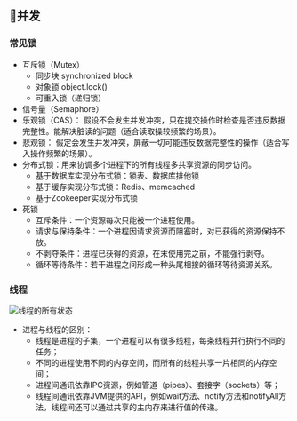## 🔰并发

### 常见锁
+ 互斥锁（Mutex）
  - 同步块 synchronized block
  - 对象锁 object.lock()
  - 可重入锁（递归锁）
+ 信号量（Semaphore）
+ 乐观锁（CAS）：
假设不会发生并发冲突，只在提交操作时检查是否违反数据完整性。能解决脏读的问题（适合读取操较频繁的场景）。
+ 悲观锁：
假定会发生并发冲突，屏蔽一切可能违反数据完整性的操作（适合写入操作频繁的场景）。
+ 分布式锁：用来协调多个进程下的所有线程多共享资源的同步访问。
  + 基于数据库实现分布式锁：锁表、数据库排他锁
  + 基于缓存实现分布式锁：Redis、memcached
  + 基于Zookeeper实现分布式锁
+ 死锁
  + 互斥条件：一个资源每次只能被一个进程使用。
  + 请求与保持条件：一个进程因请求资源而阻塞时，对已获得的资源保持不放。
  + 不剥夺条件：进程已获得的资源，在末使用完之前，不能强行剥夺。
  + 循环等待条件：若干进程之间形成一种头尾相接的循环等待资源关系。

### 线程  
![线程的所有状态](http://mmbiz.qpic.cn/mmbiz_png/Bf4u9qKuXWupl2hClEIRRTBPpWAic4GicZDMAFRRWUIU5qYOYY9Ds9NTrI8GdwGZkOjPkgGZa234kCT7050dDk3g/640?wx_fmt=png&wxfrom=5&wx_lazy=1)  
+ 进程与线程的区别：
  - 线程是进程的子集，一个进程可以有很多线程，每条线程并行执行不同的任务；
  - 不同的进程使用不同的内存空间，而所有的线程共享一片相同的内存空间；
  - 进程间通讯依靠IPC资源，例如管道（pipes）、套接字（sockets）等；
  - 线程间通讯依靠JVM提供的API，例如wait方法、notify方法和notifyAll方法，线程间还可以通过共享的主内存来进行值的传递。
